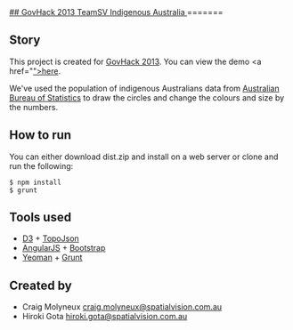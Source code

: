 <a href="http://govhack2013teamsv.appspot.com/">
##  GovHack 2013 TeamSV Indigenous Australia 
</a>
=======

## Story
This project is created for <a href="http://hackerspace.govhack.org/?q=groups/indigenous-australia">GovHack 2013</a>.
You can view the demo <a href="<a href="http://govhack2013teamsv.appspot.com/">">here</a>.

We've used the population of indigenous Australians data from <a href="http://www.abs.gov.au/">Australian Bureau of Statistics</a> to draw the circles and change the colours and size by the numbers.


## How to run
You can either download dist.zip and install on a web server or clone and run the following:
```
$ npm install
$ grunt
```

## Tools used
* <a href="http://d3js.org/">D3</a> + <a href="https://github.com/mbostock/topojson">TopoJson</a>
* <a href="http://angularjs.org/">AngularJS</a> + <a href="http://twitter.github.io/bootstrap/">Bootstrap</a>
* <a href="http://yeoman.io/">Yeoman</a> + <a href="http://gruntjs.com/">Grunt</a>

## Created by 

* Craig Molyneux craig.molyneux@spatialvision.com.au
* Hiroki Gota hiroki.gota@spatialvision.com.au


